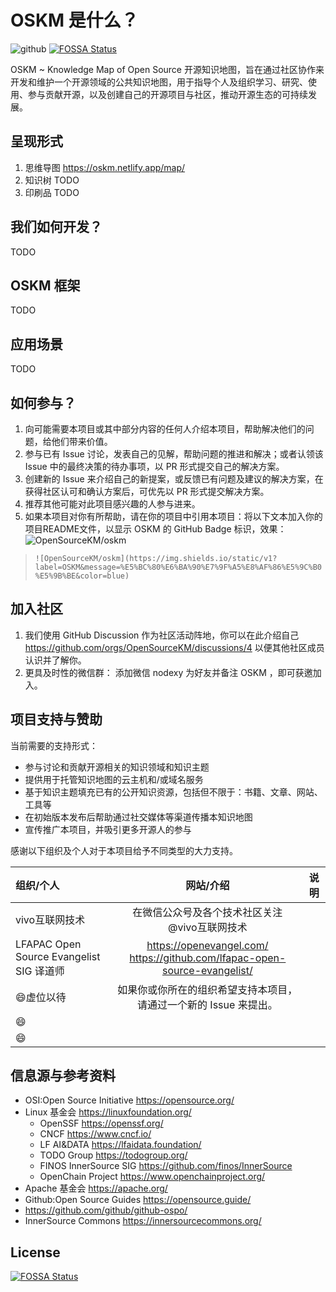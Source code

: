 # OSKM 是什么？  
![github](https://img.shields.io/static/v1?label=OSKM&message=%E5%BC%80%E6%BA%90%E7%9F%A5%E8%AF%86%E5%9C%B0%E5%9B%BE&color=blue)
[![FOSSA Status](https://app.fossa.com/api/projects/git%2Bgithub.com%2FOpenSourceKM%2Foskm.svg?type=shield)](https://app.fossa.com/projects/git%2Bgithub.com%2FOpenSourceKM%2Foskm?ref=badge_shield)


OSKM ~ Knowledge Map of Open Source 开源知识地图，旨在通过社区协作来开发和维护一个开源领域的公共知识地图，用于指导个人及组织学习、研究、使用、参与贡献开源，以及创建自己的开源项目与社区，推动开源生态的可持续发展。

## 呈现形式
1. 思维导图 https://oskm.netlify.app/map/  
2. 知识树  TODO     
3. 印刷品  TODO 


## 我们如何开发？
TODO 


## OSKM 框架
TODO


## 应用场景
TODO


## 如何参与？
1. 向可能需要本项目或其中部分内容的任何人介绍本项目，帮助解决他们的问题，给他们带来价值。
2. 参与已有 Issue 讨论，发表自己的见解，帮助问题的推进和解决；或者认领该 Issue 中的最终决策的待办事项，以 PR 形式提交自己的解决方案。
3. 创建新的 Issue 来介绍自己的新提案，或反馈已有问题及建议的解决方案，在获得社区认可和确认方案后，可优先以 PR 形式提交解决方案。
4. 推荐其他可能对此项目感兴趣的人参与进来。
5. 如果本项目对你有所帮助，请在你的项目中引用本项目：将以下文本加入你的项目README文件，以显示 OSKM 的 GitHub Badge 标识，效果：![OpenSourceKM/oskm](https://img.shields.io/static/v1?label=OSKM&message=%E5%BC%80%E6%BA%90%E7%9F%A5%E8%AF%86%E5%9C%B0%E5%9B%BE&color=blue) 

> ````![OpenSourceKM/oskm](https://img.shields.io/static/v1?label=OSKM&message=%E5%BC%80%E6%BA%90%E7%9F%A5%E8%AF%86%E5%9C%B0%E5%9B%BE&color=blue) ````


## 加入社区
1. 我们使用 GitHub Discussion 作为社区活动阵地，你可以在此介绍自己  https://github.com/orgs/OpenSourceKM/discussions/4 以便其他社区成员认识并了解你。
2. 更具及时性的微信群：  添加微信 nodexy 为好友并备注 OSKM ，即可获邀加入。


## 项目支持与赞助
当前需要的支持形式：
- 参与讨论和贡献开源相关的知识领域和知识主题
- 提供用于托管知识地图的云主机和/或域名服务 
- 基于知识主题填充已有的公开知识资源，包括但不限于：书籍、文章、网站、工具等 
- 在初始版本发布后帮助通过社交媒体等渠道传播本知识地图 
- 宣传推广本项目，并吸引更多开源人的参与

感谢以下组织及个人对于本项目给予不同类型的大力支持。

|组织/个人|网站/介绍|说明|
|:----|:----:|:----:|
| vivo互联网技术  | 在微信公众号及各个技术社区关注 @vivo互联网技术   |    |
| LFAPAC Open Source Evangelist SIG  译道师|  https://openevangel.com/<br/>https://github.com/lfapac-open-source-evangelist/  |     |
| :smile:虚位以待 | 如果你或你所在的组织希望支持本项目，请通过一个新的 Issue 来提出。 |  | 
| :smile:| | |
| :smile:| | |


## 信息源与参考资料
* OSI:Open Source Initiative  https://opensource.org/
* Linux 基金会  https://linuxfoundation.org/ 
    * OpenSSF https://openssf.org/ 
    * CNCF https://www.cncf.io/ 
    * LF AI&DATA https://lfaidata.foundation/ 
    * TODO Group https://todogroup.org/ 
    * FINOS InnerSource SIG https://github.com/finos/InnerSource
    * OpenChain Project https://www.openchainproject.org/ 
* Apache 基金会 https://apache.org/
* Github:Open Source Guides https://opensource.guide/
* https://github.com/github/github-ospo/
* InnerSource Commons https://innersourcecommons.org/ 


## License
[![FOSSA Status](https://app.fossa.com/api/projects/git%2Bgithub.com%2FOpenSourceKM%2Foskm.svg?type=large)](https://app.fossa.com/projects/git%2Bgithub.com%2FOpenSourceKM%2Foskm?ref=badge_large)
